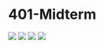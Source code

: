 # 401-Midterm

<img src = "https://i.imgur.com/pBikDAT.png"/>
<img src = "https://i.imgur.com/ixt5Izh.png"/>
<img src = "https://i.imgur.com/i1POTcb.png"/>
<img src = "https://i.imgur.com/T3SWBdq.png"/>
